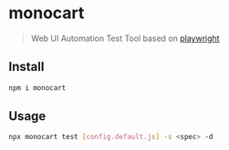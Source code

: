 # monocart
> Web UI Automation Test Tool based on [playwright](https://github.com/microsoft/playwright)

## Install
```sh
npm i monocart
```

## Usage
```sh
npx monocart test [config.default.js] -s <spec> -d

```